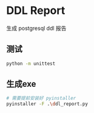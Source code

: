 # DDL Report

生成 postgresql ddl 报告

## 测试

```bash
python -m unittest
```

## 生成exe

```bash
# 需要提前安装好 pyinstaller
pyinstaller -F .\ddl_report.py
```
